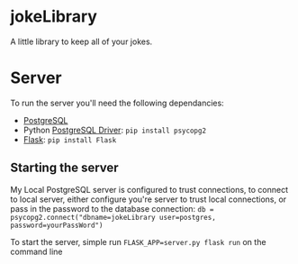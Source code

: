 # jokeLibrary
A little library to keep all of your jokes.

# Server
To run the server you'll need the following dependancies:
* [PostgreSQL](https://www.postgresql.org/)
* Python [PostgreSQL Driver](http://initd.org/psycopg/docs/install.html#prerequisites):  `pip install psycopg2`
* [Flask](http://flask.pocoo.org/): `pip install Flask`


## Starting the server
My Local PostgreSQL server is configured to trust connections, to connect to local server, either configure you're server to trust local connections, or pass in the password to the database connection: `db = psycopg2.connect("dbname=jokeLibrary user=postgres, password=yourPassWord")`

To start the server, simple run `FLASK_APP=server.py flask run` on the command line